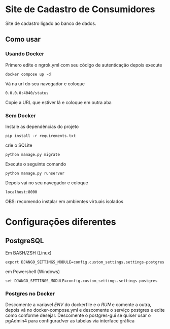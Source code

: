 # Site de Cadastro de Consumidores
Site de cadastro ligado ao banco de dados.


## Como usar
### Usando Docker

Primero edite o ngrok.yml com seu código de autenticação depois execute
```
docker compose up -d
```
Vá na url do seu navegador e coloque
```
0.0.0.0:4040/status
```
Copie a URL que estiver lá e coloque em outra aba

### Sem Docker
Instale as dependências do projeto
```
pip install -r requirements.txt
```
crie o SQLite
```
python manage.py migrate
```
Execute o seguinte comando
```
python manage.py runserver
```
Depois vai no seu navegador e coloque
```
localhost:8000
```
OBS: recomendo instalar em ambientes virtuais isolados
# Configurações diferentes
## PostgreSQL
Em BASH/ZSH (Linux)
```
export DJANGO_SETTINGS_MODULE=config.custom_settings.settings-postgres
```
em Powershell (Windows)
```
set DJANGO_SETTINGS_MODULE=config.custom_settings.settings-postgres
```
### Postgres no Docker
Descomente a variavel *ENV* do dockerfile e o *RUN* e comente a outra, depois vá no docker-compose.yml e descomente o serviço postgres e edite como conforme desejar.
Descomente o postgres-gui se quiser usar o pgAdmin4 para configurar/ver as tabelas via interface gráfica
